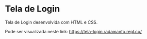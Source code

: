 # Tela de Login
Tela de Login desenvolvida com HTML e CSS.

Pode ser visualizada neste link: https://tela-login.radamanto.repl.co/
